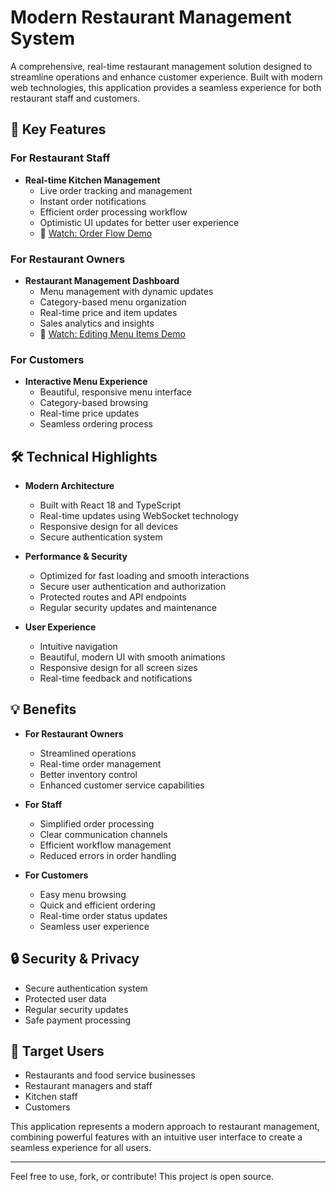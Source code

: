 # Modern Restaurant Management System

A comprehensive, real-time restaurant management solution designed to streamline operations and enhance customer experience. Built with modern web technologies, this application provides a seamless experience for both restaurant staff and customers.

## 🌟 Key Features

### For Restaurant Staff

- **Real-time Kitchen Management**
  - Live order tracking and management
  - Instant order notifications
  - Efficient order processing workflow
  - Optimistic UI updates for better user experience
  - 🎥 [Watch: Order Flow Demo](https://youtu.be/1b1IINq8I7w)

### For Restaurant Owners

- **Restaurant Management Dashboard**
  - Menu management with dynamic updates
  - Category-based menu organization
  - Real-time price and item updates
  - Sales analytics and insights
  - 🎥 [Watch: Editing Menu Items Demo](https://youtu.be/1Y5SOpqa2ns)

### For Customers

- **Interactive Menu Experience**
  - Beautiful, responsive menu interface
  - Category-based browsing
  - Real-time price updates
  - Seamless ordering process

## 🛠️ Technical Highlights

- **Modern Architecture**

  - Built with React 18 and TypeScript
  - Real-time updates using WebSocket technology
  - Responsive design for all devices
  - Secure authentication system

- **Performance & Security**

  - Optimized for fast loading and smooth interactions
  - Secure user authentication and authorization
  - Protected routes and API endpoints
  - Regular security updates and maintenance

- **User Experience**
  - Intuitive navigation
  - Beautiful, modern UI with smooth animations
  - Responsive design for all screen sizes
  - Real-time feedback and notifications

## 💡 Benefits

- **For Restaurant Owners**

  - Streamlined operations
  - Real-time order management
  - Better inventory control
  - Enhanced customer service capabilities

- **For Staff**

  - Simplified order processing
  - Clear communication channels
  - Efficient workflow management
  - Reduced errors in order handling

- **For Customers**
  - Easy menu browsing
  - Quick and efficient ordering
  - Real-time order status updates
  - Seamless user experience

## 🔒 Security & Privacy

- Secure authentication system
- Protected user data
- Regular security updates
- Safe payment processing

## 🎯 Target Users

- Restaurants and food service businesses
- Restaurant managers and staff
- Kitchen staff
- Customers

This application represents a modern approach to restaurant management, combining powerful features with an intuitive user interface to create a seamless experience for all users.

---

Feel free to use, fork, or contribute! This project is open source.
